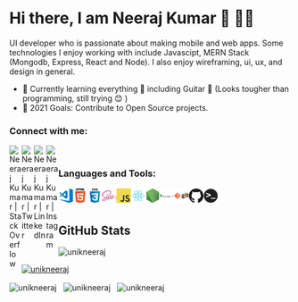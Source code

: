 # Hi there, I am Neeraj Kumar 👋 👨‍💻

UI developer who is passionate about making mobile and web apps. Some technologies I enjoy working with include Javascipt, MERN Stack (Mongodb, Express, React and Node). I also enjoy wireframing, ui, ux, and design in general. 

- 🌱 Currently learning everything 🤣 including Guitar 🎸 (Looks tougher than programming, still trying 😊 )
- 🥅 2021 Goals: Contribute to Open Source projects.

### Connect with me:

[<img align="left" alt="Neeraj Kumar | StackOverflow" width="22px" src="https://cdn.jsdelivr.net/npm/simple-icons@v3/icons/stackoverflow.svg" />][stackoverflow]
[<img align="left" alt="Neeraj Kumar | Twitter" width="22px" src="https://cdn.jsdelivr.net/npm/simple-icons@v3/icons/twitter.svg" />][twitter]
[<img align="left" alt="Neeraj Kumar | LinkedIn" width="22px" src="https://cdn.jsdelivr.net/npm/simple-icons@v3/icons/linkedin.svg" />][linkedin]
[<img align="left" alt="Neeraj Kumar | Instagram" width="22px" src="https://cdn.jsdelivr.net/npm/simple-icons@v3/icons/instagram.svg" />][instagram]

<br />

### Languages and Tools:

[<img align="left" alt="Visual Studio Code" width="26px" src="https://raw.githubusercontent.com/github/explore/80688e429a7d4ef2fca1e82350fe8e3517d3494d/topics/visual-studio-code/visual-studio-code.png" />][webdevplaylist]
[<img align="left" alt="HTML5" width="26px" src="https://raw.githubusercontent.com/github/explore/80688e429a7d4ef2fca1e82350fe8e3517d3494d/topics/html/html.png" />][webdevplaylist]
[<img align="left" alt="CSS3" width="26px" src="https://raw.githubusercontent.com/github/explore/80688e429a7d4ef2fca1e82350fe8e3517d3494d/topics/css/css.png" />][cssplaylist]
[<img align="left" alt="Sass" width="26px" src="https://raw.githubusercontent.com/github/explore/80688e429a7d4ef2fca1e82350fe8e3517d3494d/topics/sass/sass.png" />][cssplaylist]
[<img align="left" alt="JavaScript" width="26px" src="https://raw.githubusercontent.com/github/explore/80688e429a7d4ef2fca1e82350fe8e3517d3494d/topics/javascript/javascript.png" />][jsplaylist]
[<img align="left" alt="React" width="26px" src="https://raw.githubusercontent.com/github/explore/80688e429a7d4ef2fca1e82350fe8e3517d3494d/topics/react/react.png" />][reactplaylist]
[<img align="left" alt="Node.js" width="26px" src="https://raw.githubusercontent.com/github/explore/80688e429a7d4ef2fca1e82350fe8e3517d3494d/topics/nodejs/nodejs.png" />][webdevplaylist]
[<img align="left" alt="MongoDB" width="26px" src="https://raw.githubusercontent.com/github/explore/80688e429a7d4ef2fca1e82350fe8e3517d3494d/topics/mongodb/mongodb.png" />][webdevplaylist]
[<img align="left" alt="Git" width="26px" src="https://raw.githubusercontent.com/github/explore/80688e429a7d4ef2fca1e82350fe8e3517d3494d/topics/git/git.png" />][webdevplaylist]
[<img align="left" alt="GitHub" width="26px" src="https://raw.githubusercontent.com/github/explore/78df643247d429f6cc873026c0622819ad797942/topics/github/github.png" />][github]
[<img align="left" alt="Terminal" width="26px" src="https://raw.githubusercontent.com/github/explore/80688e429a7d4ef2fca1e82350fe8e3517d3494d/topics/terminal/terminal.png" />][webdevplaylist]

<br />
<br />


## GitHub Stats

<p><img src="https://komarev.com/ghpvc/?username=unikneeraj&label=Profile%20views&color=0e75b6&style=flat" alt="unikneeraj" /></p>

<p align="left"> <a href="https://github.com/ryo-ma/github-profile-trophy"><img src="https://github-profile-trophy.vercel.app/?username=unikneeraj" alt="unikneeraj" /></a> </p>

<div width="100%" align="left" ><img align="center" width="32%" src="https://github-readme-stats.vercel.app/api/top-langs?username=unikneeraj&show_icons=true&locale=en&layout=compact" alt="unikneeraj" />&nbsp;&nbsp;&nbsp;<img width="32%"  align="center" src="https://github-readme-stats.vercel.app/api?username=unikneeraj&show_icons=true&locale=en" alt="unikneeraj" />&nbsp;&nbsp;&nbsp;<img align="center" src="https://github-readme-streak-stats.herokuapp.com/?user=unikneeraj&" width="32%" alt="unikneeraj" /></div>


[webdevplaylist]: https://codingvibes.medium.com/
[jsplaylist]: https://codingvibes.medium.com/
[cssplaylist]: https://codingvibes.medium.com/
[reactplaylist]: https://codingvibes.medium.com/

[stackoverflow]: https://stackoverflow.com/users/10129604/neeraj-kumar
[twitter]: https://twitter.com/unikneeraj
[instagram]: https://instagram.com/unikneeraj
[linkedin]: https://www.linkedin.com/in/neerajkumar21
[github]: https://github.com/unikneeraj

